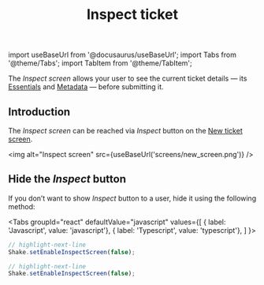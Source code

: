 ﻿---
id: inspect
title: Inspect ticket
---
import useBaseUrl from '@docusaurus/useBaseUrl';
import Tabs from '@theme/Tabs';
import TabItem from '@theme/TabItem';

The *Inspect screen* allows your user to see the current ticket details — its [Essentials](react/configuration-and-data/data-privacy-disclosure.md) and [Metadata](react/configuration-and-data/ticket-metadata.md) — before submitting it.

## Introduction
The *Inspect screen* can be reached via *Inspect* button on the [New ticket screen](react/shake-ui/new-ticket-screen.md).

<img
  alt="Inspect screen"
  src={useBaseUrl('screens/new_screen.png')}
/>

## Hide the *Inspect* button
If you don’t want to show *Inspect* button  to a user, hide it using the following method:

<Tabs
groupId="react"
defaultValue="javascript"
values={[
{ label: 'Javascript', value: 'javascript'},
{ label: 'Typescript', value: 'typescript'},
]
}>

<TabItem value="javascript">

```javascript title="index.js"
// highlight-next-line
Shake.setEnableInspectScreen(false);
```

</TabItem>

<TabItem value="typescript">

```typescript title="index.ts"
// highlight-next-line
Shake.setEnableInspectScreen(false);
```

</TabItem>
</Tabs>
